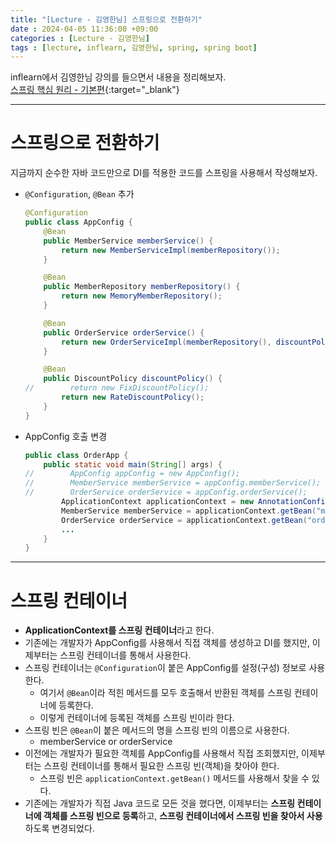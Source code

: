 ```yaml
---
title: "[Lecture - 김영한님] 스프링으로 전환하기"
date : 2024-04-05 11:36:00 +09:00
categories : [Lecture - 김영한님]
tags : [lecture, inflearn, 김영한님, spring, spring boot]
---
```


inflearn에서 김영한님 강의를 들으면서 내용을 정리해보자.   
[스프링 핵심 원리 - 기본편](https://www.inflearn.com/course/%EC%8A%A4%ED%94%84%EB%A7%81-%ED%95%B5%EC%8B%AC-%EC%9B%90%EB%A6%AC-%EA%B8%B0%EB%B3%B8%ED%8E%B8){:target="_blank"}

---

# 스프링으로 전환하기
지금까지 순수한 자바 코드만으로 DI를 적용한 코드를 스프링을 사용해서 작성해보자.

- `@Configuration`, `@Bean` 추가
  ```java
  @Configuration
  public class AppConfig {
      @Bean
      public MemberService memberService() {
          return new MemberServiceImpl(memberRepository());
      }
  
      @Bean
      public MemberRepository memberRepository() {
          return new MemoryMemberRepository();
      }
  
      @Bean
      public OrderService orderService() {
          return new OrderServiceImpl(memberRepository(), discountPolicy());
      }
  
      @Bean
      public DiscountPolicy discountPolicy() {
  //        return new FixDiscountPolicy();
          return new RateDiscountPolicy();
      }
  }
  ```

- AppConfig 호출 변경
  ```java
  public class OrderApp {
      public static void main(String[] args) {
  //        AppConfig appConfig = new AppConfig();
  //        MemberService memberService = appConfig.memberService();
  //        OrderService orderService = appConfig.orderService();
          ApplicationContext applicationContext = new AnnotationConfigApplicationContext(AppConfig.class);
          MemberService memberService = applicationContext.getBean("memberService", MemberService.class);
          OrderService orderService = applicationContext.getBean("orderService", OrderService.class);
          ...
      }
  }
  ```

---

# 스프링 컨테이너
* **ApplicationContext를 스프링 컨테이너**라고 한다.
* 기존에는 개발자가 AppConfig를 사용해서 직접 객체를 생성하고 DI를 했지만, 이제부터는 스프링 컨테이너를 통해서 사용한다.
* 스프링 컨테이너는 `@Configuration`이 붙은 AppConfig를 설정(구성) 정보로 사용한다.
  * 여기서 `@Bean`이라 적힌 메서드를 모두 호출해서 반환된 객체를 스프링 컨테이너에 등록한다.
  * 이렇게 컨테이너에 등록된 객체를 스프링 빈이라 한다.
* 스프링 빈은 `@Bean`이 붙은 메서드의 명을 스프링 빈의 이름으로 사용한다.
  * memberService or orderService
* 이전에는 개발자가 필요한 객체를 AppConfig를 사용해서 직접 조회했지만, 이제부터는 스프링 컨테이너를 통해서 필요한 스프링 빈(객체)을 찾아야 한다.
  * 스프링 빈은 `applicationContext.getBean()` 메서드를 사용해서 찾을 수 있다.
* 기존에는 개발자가 직접 Java 코드로 모든 것을 했다면, 이제부터는 **스프링 컨테이너에 객체를 스프링 빈으로 등록**하고, **스프링 컨테이너에서 스프링 빈을 찾아서 사용**하도록 변경되었다.


